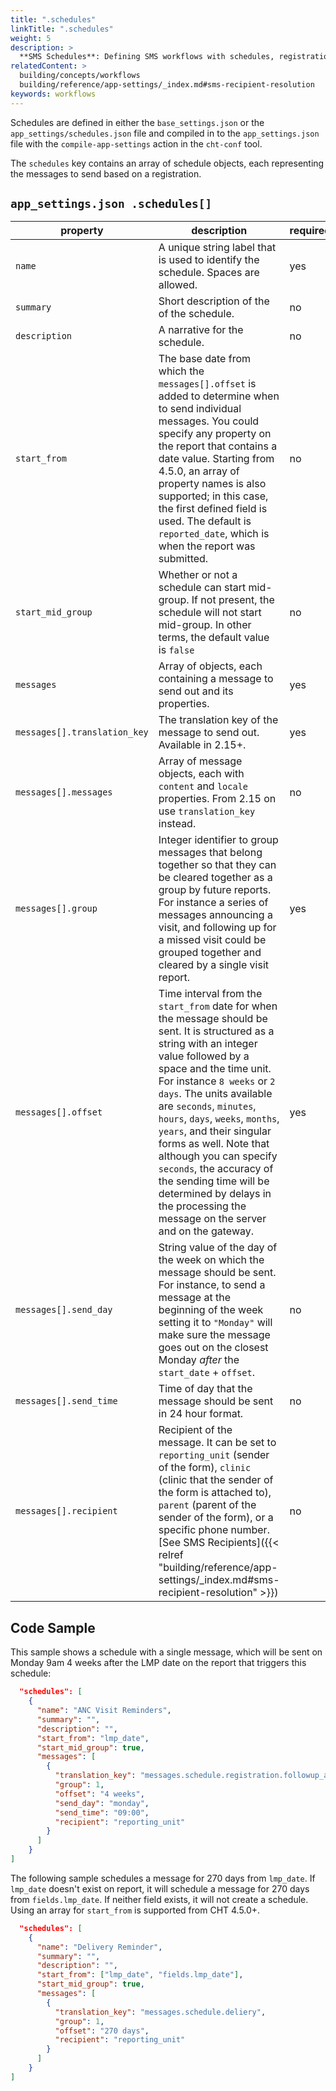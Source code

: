 ```yaml
---
title: ".schedules"
linkTitle: ".schedules"
weight: 5
description: >
  **SMS Schedules**: Defining SMS workflows with schedules, registration, and patient reports.
relatedContent: >
  building/concepts/workflows
  building/reference/app-settings/_index.md#sms-recipient-resolution
keywords: workflows
---
```


Schedules are defined in either the `base_settings.json` or the `app_settings/schedules.json` file and compiled in to the `app_settings.json` file with the `compile-app-settings` action in the `cht-conf` tool.

The `schedules` key contains an array of schedule objects, each representing the messages to send based on a registration.

## `app_settings.json .schedules[]`

|property|description|required|
|-------|---------|----------|
|`name`|A unique string label that is used to identify the schedule. Spaces are allowed.|yes|
|`summary`|Short description of the of the schedule.|no|
|`description`|A narrative for the schedule.|no|
|`start_from`|The base date from which the `messages[].offset` is added to determine when to send individual messages. You could specify any property on the report that contains a date value. Starting from 4.5.0, an array of property names is also supported; in this case, the first defined field is used. The default is `reported_date`, which is when the report was submitted.|no|
|`start_mid_group`|Whether or not a schedule can start mid-group. If not present, the schedule will not start mid-group. In other terms, the default value is `false`|no|
|`messages`|Array of objects, each containing a message to send out and its properties.|yes|
|`messages[].translation_key`|The translation key of the message to send out. Available in 2.15+.|yes|
|`messages[].messages`| Array of message objects, each with `content` and `locale` properties. From 2.15 on use `translation_key` instead.|no|
|`messages[].group`|Integer identifier to group messages that belong together so that they can be cleared together as a group by future reports. For instance a series of messages announcing a visit, and following up for a missed visit could be grouped together and cleared by a single visit report. |yes|
|`messages[].offset`| Time interval from the `start_from` date for when the message should be sent. It is structured as a string with an integer value followed by a space and the time unit. For instance `8 weeks` or `2 days`. The units available are `seconds`, `minutes`, `hours`, `days`, `weeks`, `months`, `years`, and their singular forms as well. Note that although you can specify `seconds`, the accuracy of the sending time will be determined by delays in the processing the message on the server and on the gateway.|yes|
|`messages[].send_day`| String value of the day of the week on which the message should be sent. For instance, to send a message at the beginning of the week setting it to `"Monday"` will make sure the message goes out on the closest Monday _after_ the `start_date` + `offset`. |no|
|`messages[].send_time`| Time of day that the message should be sent in 24 hour format.|no|
|`messages[].recipient`| Recipient of the message. It can be set to `reporting_unit` (sender of the form), `clinic` (clinic that the sender of the form is attached to), `parent` (parent of the sender of the form), or a specific phone number. [See SMS Recipients]({{< relref "building/reference/app-settings/_index.md#sms-recipient-resolution" >}})|no|

## Code Sample

This sample shows a schedule with a single message, which will be sent on Monday 9am 4 weeks after the LMP date on the report that triggers this schedule:

```json
  "schedules": [
    {
      "name": "ANC Visit Reminders",
      "summary": "",
      "description": "",
      "start_from": "lmp_date",
      "start_mid_group": true,
      "messages": [
        {
          "translation_key": "messages.schedule.registration.followup_anc_pnc",
          "group": 1,
          "offset": "4 weeks",
          "send_day": "monday",
          "send_time": "09:00",
          "recipient": "reporting_unit"
        }
      ]
    }
]
```

The following sample schedules a message for 270 days from `lmp_date`. If `lmp_date` doesn't exist on report, it will schedule a message for 270 days from `fields.lmp_date`. If neither field exists, it will not create a schedule. Using an array for `start_from` is supported from CHT 4.5.0+. 

```json
  "schedules": [
    {
      "name": "Delivery Reminder",
      "summary": "",
      "description": "",
      "start_from": ["lmp_date", "fields.lmp_date"],
      "start_mid_group": true,
      "messages": [
        {
          "translation_key": "messages.schedule.deliery",
          "group": 1,
          "offset": "270 days",
          "recipient": "reporting_unit"
        }
      ]
    }
]
```
